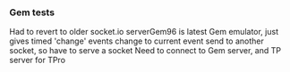 ### Gem tests

Had to revert to older socket.io
serverGem96 is latest Gem emulator, just gives timed 'change' events
change to current event
send to another socket, so have to serve a socket
Need to connect to Gem server, and TP server for TPro

